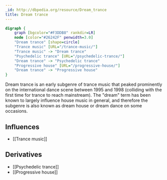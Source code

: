```yaml
---
_id: http://dbpedia.org/resource/Dream_trance
title: Dream trance
---
```


```dot
digraph {
	graph [bgcolor="#F3DDB8" rankdir=LR]
	node [color="#26242F" penwidth=3.0]
	"Dream trance" [shape=circle]
	"Trance music" [URL="/trance-music/"]
	"Trance music" -> "Dream trance"
	"Psychedelic trance" [URL="/psychedelic-trance/"]
	"Dream trance" -> "Psychedelic trance"
	"Progressive house" [URL="/progressive-house/"]
	"Dream trance" -> "Progressive house"
}
```

Dream trance is an early subgenre of trance music that peaked prominently on the international dance scene between 1995 and 1998 (colliding with the first time for trance to reach mainstream). The "dream" term has been known to largely influence house music in general, and therefore the subgenre is also known as dream house or dream dance on some occasions.

## Influences
- [[Trance music]]

## Derivatives
- [[Psychedelic trance]]
- [[Progressive house]]
